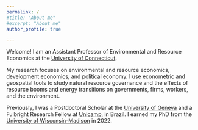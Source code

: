 ```yaml
---
permalink: /
#title: "About me"
#excerpt: "About me"
author_profile: true

---
```


Welcome! I am an Assistant Professor of Environmental and Resource Economics at the [University of Connecticut](https://are.uconn.edu/). 
<br/>

My research focuses on environmental and resource economics, development economics, and political economy. I use econometric and geospatial tools to study natural resource governance and the effects of resource booms and energy transitions on governments, firms, workers, and the environment.  <br/>

Previously, I was a Postdoctoral Scholar at the [University of Geneva](https://www.unige.ch/gsem/en/research/institutes/iee/) and a Fulbright Research Fellow at [Unicamp](https://www.eco.unicamp.br/nea/), in Brazil. I earned my PhD from the [University of Wisconsin-Madison](https://aae.wisc.edu/) in 2022. 






